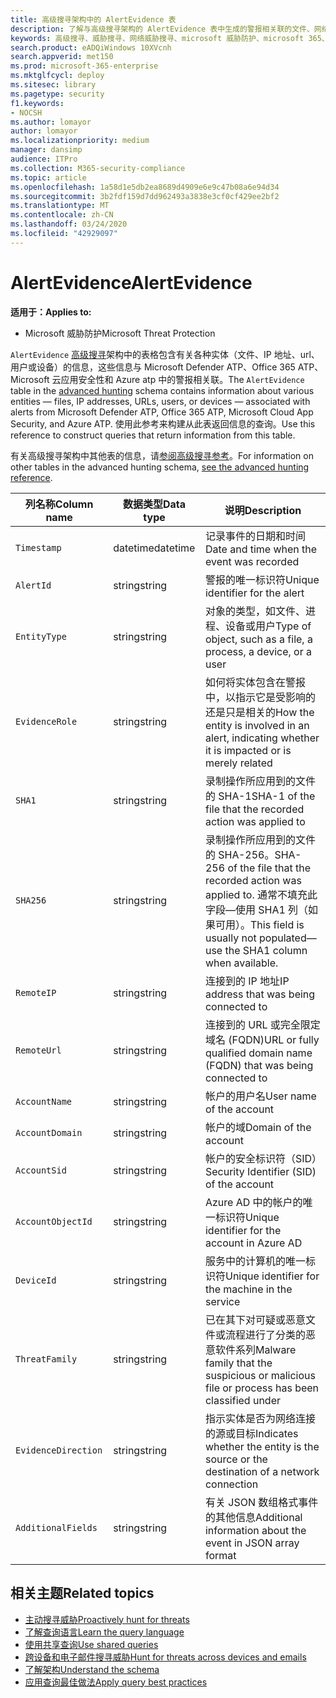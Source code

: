 ```yaml
---
title: 高级搜寻架构中的 AlertEvidence 表
description: 了解与高级搜寻架构的 AlertEvidence 表中生成的警报相关联的文件、网络地址、用户或设备信息
keywords: 高级搜寻、威胁搜寻、网络威胁搜寻、microsoft 威胁防护、microsoft 365、mtp、m365、搜索、查询、遥测、架构参考、kusto、表、列、数据类型、说明、AlertInfo、警报、实体、证据、文件、IP 地址设备、计算机、用户、帐户
search.product: eADQiWindows 10XVcnh
search.appverid: met150
ms.prod: microsoft-365-enterprise
ms.mktglfcycl: deploy
ms.sitesec: library
ms.pagetype: security
f1.keywords:
- NOCSH
ms.author: lomayor
author: lomayor
ms.localizationpriority: medium
manager: dansimp
audience: ITPro
ms.collection: M365-security-compliance
ms.topic: article
ms.openlocfilehash: 1a58d1e5db2ea8689d4909e6e9c47b08a6e94d34
ms.sourcegitcommit: 3b2fdf159d7dd962493a3838e3cf0cf429ee2bf2
ms.translationtype: MT
ms.contentlocale: zh-CN
ms.lasthandoff: 03/24/2020
ms.locfileid: "42929097"
---
```

# <a name="alertevidence"></a><span data-ttu-id="a8911-104">AlertEvidence</span><span class="sxs-lookup"><span data-stu-id="a8911-104">AlertEvidence</span></span>

<span data-ttu-id="a8911-105">**适用于：**</span><span class="sxs-lookup"><span data-stu-id="a8911-105">**Applies to:**</span></span>
- <span data-ttu-id="a8911-106">Microsoft 威胁防护</span><span class="sxs-lookup"><span data-stu-id="a8911-106">Microsoft Threat Protection</span></span>

<span data-ttu-id="a8911-107">`AlertEvidence` [高级搜寻](advanced-hunting-overview.md)架构中的表格包含有关各种实体（文件、IP 地址、url、用户或设备）的信息，这些信息与 Microsoft Defender ATP、Office 365 ATP、Microsoft 云应用安全性和 Azure atp 中的警报相关联。</span><span class="sxs-lookup"><span data-stu-id="a8911-107">The `AlertEvidence` table in the [advanced hunting](advanced-hunting-overview.md) schema contains information about various entities — files, IP addresses, URLs, users, or devices — associated with alerts from Microsoft Defender ATP, Office 365 ATP, Microsoft Cloud App Security, and Azure ATP.</span></span> <span data-ttu-id="a8911-108">使用此参考来构建从此表返回信息的查询。</span><span class="sxs-lookup"><span data-stu-id="a8911-108">Use this reference to construct queries that return information from this table.</span></span>

<span data-ttu-id="a8911-109">有关高级搜寻架构中其他表的信息，请[参阅高级搜寻参考](advanced-hunting-schema-tables.md)。</span><span class="sxs-lookup"><span data-stu-id="a8911-109">For information on other tables in the advanced hunting schema, [see the advanced hunting reference](advanced-hunting-schema-tables.md).</span></span>

| <span data-ttu-id="a8911-110">列名称</span><span class="sxs-lookup"><span data-stu-id="a8911-110">Column name</span></span> | <span data-ttu-id="a8911-111">数据类型</span><span class="sxs-lookup"><span data-stu-id="a8911-111">Data type</span></span> | <span data-ttu-id="a8911-112">说明</span><span class="sxs-lookup"><span data-stu-id="a8911-112">Description</span></span> |
|-------------|-----------|-------------|
| `Timestamp` | <span data-ttu-id="a8911-113">datetime</span><span class="sxs-lookup"><span data-stu-id="a8911-113">datetime</span></span> | <span data-ttu-id="a8911-114">记录事件的日期和时间</span><span class="sxs-lookup"><span data-stu-id="a8911-114">Date and time when the event was recorded</span></span> |
| `AlertId` | <span data-ttu-id="a8911-115">string</span><span class="sxs-lookup"><span data-stu-id="a8911-115">string</span></span> | <span data-ttu-id="a8911-116">警报的唯一标识符</span><span class="sxs-lookup"><span data-stu-id="a8911-116">Unique identifier for the alert</span></span> |
| `EntityType` | <span data-ttu-id="a8911-117">string</span><span class="sxs-lookup"><span data-stu-id="a8911-117">string</span></span> | <span data-ttu-id="a8911-118">对象的类型，如文件、进程、设备或用户</span><span class="sxs-lookup"><span data-stu-id="a8911-118">Type of object, such as a file, a process, a device, or a user</span></span> |
| `EvidenceRole` | <span data-ttu-id="a8911-119">string</span><span class="sxs-lookup"><span data-stu-id="a8911-119">string</span></span> | <span data-ttu-id="a8911-120">如何将实体包含在警报中，以指示它是受影响的还是只是相关的</span><span class="sxs-lookup"><span data-stu-id="a8911-120">How the entity is involved in an alert, indicating whether it is impacted or is merely related</span></span> |
| `SHA1` | <span data-ttu-id="a8911-121">string</span><span class="sxs-lookup"><span data-stu-id="a8911-121">string</span></span> | <span data-ttu-id="a8911-122">录制操作所应用到的文件的 SHA-1</span><span class="sxs-lookup"><span data-stu-id="a8911-122">SHA-1 of the file that the recorded action was applied to</span></span> |
| `SHA256` | <span data-ttu-id="a8911-123">string</span><span class="sxs-lookup"><span data-stu-id="a8911-123">string</span></span> | <span data-ttu-id="a8911-124">录制操作所应用到的文件的 SHA-256。</span><span class="sxs-lookup"><span data-stu-id="a8911-124">SHA-256 of the file that the recorded action was applied to.</span></span> <span data-ttu-id="a8911-125">通常不填充此字段—使用 SHA1 列（如果可用）。</span><span class="sxs-lookup"><span data-stu-id="a8911-125">This field is usually not populated—use the SHA1 column when available.</span></span> |
| `RemoteIP` | <span data-ttu-id="a8911-126">string</span><span class="sxs-lookup"><span data-stu-id="a8911-126">string</span></span> | <span data-ttu-id="a8911-127">连接到的 IP 地址</span><span class="sxs-lookup"><span data-stu-id="a8911-127">IP address that was being connected to</span></span> |
| `RemoteUrl` | <span data-ttu-id="a8911-128">string</span><span class="sxs-lookup"><span data-stu-id="a8911-128">string</span></span> | <span data-ttu-id="a8911-129">连接到的 URL 或完全限定域名 (FQDN)</span><span class="sxs-lookup"><span data-stu-id="a8911-129">URL or fully qualified domain name (FQDN) that was being connected to</span></span> |
| `AccountName` | <span data-ttu-id="a8911-130">string</span><span class="sxs-lookup"><span data-stu-id="a8911-130">string</span></span> | <span data-ttu-id="a8911-131">帐户的用户名</span><span class="sxs-lookup"><span data-stu-id="a8911-131">User name of the account</span></span> |
| `AccountDomain` | <span data-ttu-id="a8911-132">string</span><span class="sxs-lookup"><span data-stu-id="a8911-132">string</span></span> | <span data-ttu-id="a8911-133">帐户的域</span><span class="sxs-lookup"><span data-stu-id="a8911-133">Domain of the account</span></span> |
| `AccountSid` | <span data-ttu-id="a8911-134">string</span><span class="sxs-lookup"><span data-stu-id="a8911-134">string</span></span> | <span data-ttu-id="a8911-135">帐户的安全标识符（SID）</span><span class="sxs-lookup"><span data-stu-id="a8911-135">Security Identifier (SID) of the account</span></span> |
| `AccountObjectId` | <span data-ttu-id="a8911-136">string</span><span class="sxs-lookup"><span data-stu-id="a8911-136">string</span></span> | <span data-ttu-id="a8911-137">Azure AD 中的帐户的唯一标识符</span><span class="sxs-lookup"><span data-stu-id="a8911-137">Unique identifier for the account in Azure AD</span></span> |
| `DeviceId` | <span data-ttu-id="a8911-138">string</span><span class="sxs-lookup"><span data-stu-id="a8911-138">string</span></span> | <span data-ttu-id="a8911-139">服务中的计算机的唯一标识符</span><span class="sxs-lookup"><span data-stu-id="a8911-139">Unique identifier for the machine in the service</span></span> |
| `ThreatFamily` | <span data-ttu-id="a8911-140">string</span><span class="sxs-lookup"><span data-stu-id="a8911-140">string</span></span> | <span data-ttu-id="a8911-141">已在其下对可疑或恶意文件或流程进行了分类的恶意软件系列</span><span class="sxs-lookup"><span data-stu-id="a8911-141">Malware family that the suspicious or malicious file or process has been classified under</span></span> |
| `EvidenceDirection` | <span data-ttu-id="a8911-142">string</span><span class="sxs-lookup"><span data-stu-id="a8911-142">string</span></span> | <span data-ttu-id="a8911-143">指示实体是否为网络连接的源或目标</span><span class="sxs-lookup"><span data-stu-id="a8911-143">Indicates whether the entity is the source or the destination of a network connection</span></span> |
| `AdditionalFields` | <span data-ttu-id="a8911-144">string</span><span class="sxs-lookup"><span data-stu-id="a8911-144">string</span></span> | <span data-ttu-id="a8911-145">有关 JSON 数组格式事件的其他信息</span><span class="sxs-lookup"><span data-stu-id="a8911-145">Additional information about the event in JSON array format</span></span> |

## <a name="related-topics"></a><span data-ttu-id="a8911-146">相关主题</span><span class="sxs-lookup"><span data-stu-id="a8911-146">Related topics</span></span>
- [<span data-ttu-id="a8911-147">主动搜寻威胁</span><span class="sxs-lookup"><span data-stu-id="a8911-147">Proactively hunt for threats</span></span>](advanced-hunting-overview.md)
- [<span data-ttu-id="a8911-148">了解查询语言</span><span class="sxs-lookup"><span data-stu-id="a8911-148">Learn the query language</span></span>](advanced-hunting-query-language.md)
- [<span data-ttu-id="a8911-149">使用共享查询</span><span class="sxs-lookup"><span data-stu-id="a8911-149">Use shared queries</span></span>](advanced-hunting-shared-queries.md)
- [<span data-ttu-id="a8911-150">跨设备和电子邮件搜寻威胁</span><span class="sxs-lookup"><span data-stu-id="a8911-150">Hunt for threats across devices and emails</span></span>](advanced-hunting-query-emails-devices.md)
- [<span data-ttu-id="a8911-151">了解架构</span><span class="sxs-lookup"><span data-stu-id="a8911-151">Understand the schema</span></span>](advanced-hunting-schema-tables.md)
- [<span data-ttu-id="a8911-152">应用查询最佳做法</span><span class="sxs-lookup"><span data-stu-id="a8911-152">Apply query best practices</span></span>](advanced-hunting-best-practices.md)
